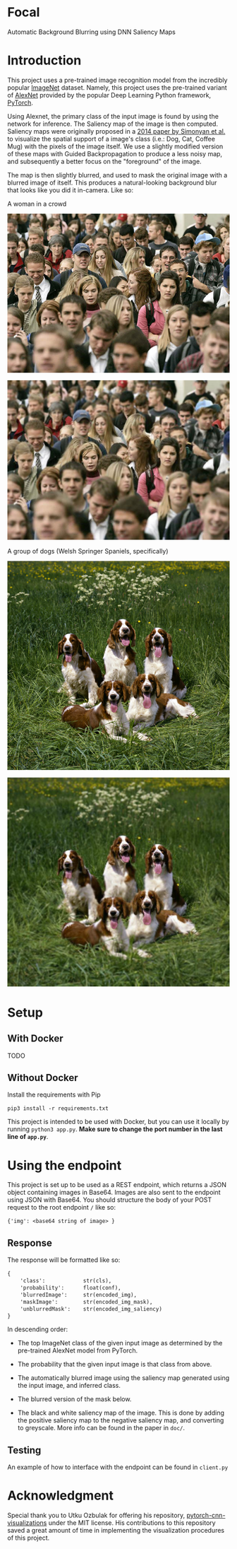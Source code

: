 # Focal
Automatic Background Blurring using DNN Saliency Maps

# Introduction
This project uses a pre-trained image recognition model from the
incredibly popular [ImageNet](http://www.image-net.org/) dataset.
Namely, this project uses the pre-trained variant of
[AlexNet](https://papers.nips.cc/paper/4824-imagenet-classification-with-deep-convolutional-neural-networks.pdf)
provided by the popular Deep Learning Python framework, [PyTorch](https://pytorch.org/).

Using Alexnet, the primary class of the input image is found by using the network for inference.
The Saliency map of the image is then computed. Saliency maps were originally proposed in a 
[2014 paper by Simonyan et al.](https://arxiv.org/abs/1312.6034)
to visualize the spatial support of a image's class (i.e.: Dog, Cat, Coffee Mug) with the
pixels of the image itself. We use a slightly modified version of these maps with
Guided Backpropagation to produce a less noisy map, and subsequently a better focus on the
"foreground" of the image.

The map is then slightly blurred, and used to mask the original image with a blurred
image of itself. This produces a natural-looking background blur that looks like you
did it in-camera. Like so:

A woman in a crowd

![crowd](img/test_imgs/crowd.jpeg)

![crowd_blur](img/crowd_blur.jpg)

A group of dogs (Welsh Springer Spaniels, specifically)

![dogs](img/test_imgs/dogs_19.jpeg)

![dogs_blur](img/dogs_blur.jpg)

# Setup

## With Docker
TODO

## Without Docker
Install the requirements with Pip

    pip3 install -r requirements.txt

This project is intended to be used with Docker, but you can use it locally
by running `python3 app.py`. **Make sure to change the port number in the last
line of `app.py`**.

# Using the endpoint
This project is set up to be used as a REST endpoint, which returns a JSON object
containing images in Base64. Images are also sent to the endpoint using JSON with
Base64. You should structure the body of your POST request to the root endpoint `/`
like so:

    {'img': <base64 string of image> }

## Response
The response will be formatted like so:

    {
        'class':            str(cls),
        'probability':      float(conf),
        'blurredImage':     str(encoded_img),
        'maskImage':        str(encoded_img_mask),
        'unblurredMask':    str(encoded_img_saliency)
    }
    
In descending order:

* The top ImageNet class of the given input image as determined by the pre-trained
AlexNet model from PyTorch.

* The probability that the given input image is that class from above.

* The automatically blurred image using the saliency map generated 
using the input image, and inferred class.

* The blurred version of the mask below.

* The black and white saliency map of the image. This is done by adding the positive
saliency map to the negative saliency map, and converting to greyscale. More info
can be found in the paper in `doc/`. 

## Testing

An example of how to interface with the endpoint can be found in `client.py`

# Acknowledgment
Special thank you to Utku Ozbulak for offering his repository,
[pytorch-cnn-visualizations](https://github.com/utkuozbulak/pytorch-cnn-visualizations)
under the MIT license. His contributions to this repository saved
a great amount of time in implementing the visualization procedures
of this project.
